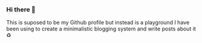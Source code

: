 ### Hi there 👋

This is suposed to be my Github profile but instead is a playground
I have been using to create a minimalistic blogging system and write posts about it ♻️
